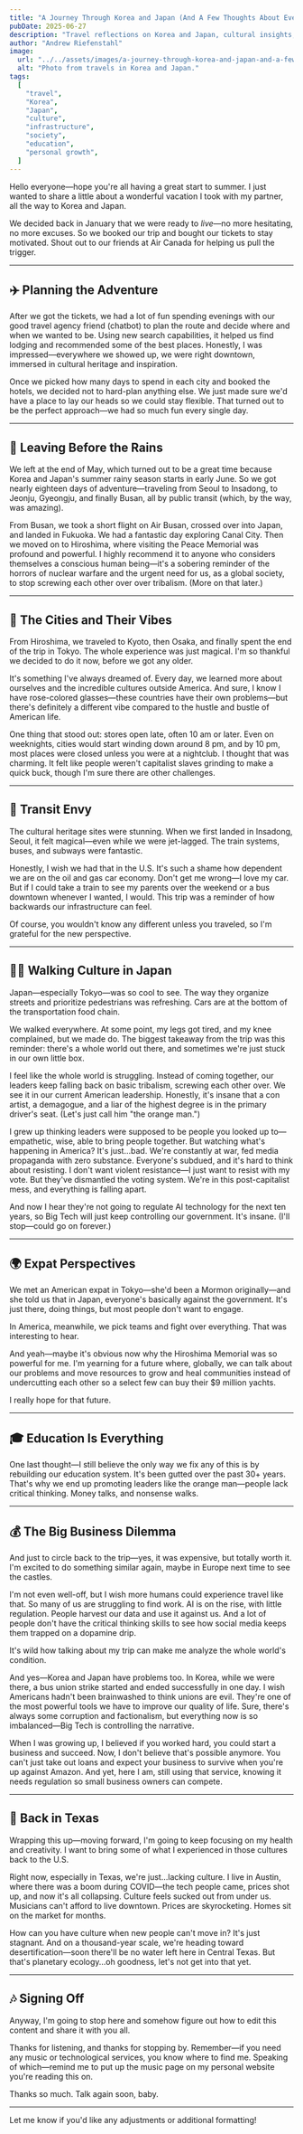 ```yaml
---
title: "A Journey Through Korea and Japan (And A Few Thoughts About Everything)"
pubDate: 2025-06-27
description: "Travel reflections on Korea and Japan, cultural insights, infrastructure envy, and thoughts on society, education, and the future."
author: "Andrew Riefenstahl"
image:
  url: "../../assets/images/a-journey-through-korea-and-japan-and-a-few-thoughts-about-everything-og.jpg"
  alt: "Photo from travels in Korea and Japan."
tags:
  [
    "travel",
    "Korea",
    "Japan",
    "culture",
    "infrastructure",
    "society",
    "education",
    "personal growth",
  ]
---
```


Hello everyone—hope you're all having a great start to summer. I just wanted to share a little about a wonderful vacation I took with my partner, all the way to Korea and Japan.

We decided back in January that we were ready to _live_—no more hesitating, no more excuses. So we booked our trip and bought our tickets to stay motivated. Shout out to our friends at Air Canada for helping us pull the trigger.

---

## ✈️ Planning the Adventure

After we got the tickets, we had a lot of fun spending evenings with our good travel agency friend (chatbot) to plan the route and decide where and when we wanted to be. Using new search capabilities, it helped us find lodging and recommended some of the best places. Honestly, I was impressed—everywhere we showed up, we were right downtown, immersed in cultural heritage and inspiration.

Once we picked how many days to spend in each city and booked the hotels, we decided not to hard-plan anything else. We just made sure we'd have a place to lay our heads so we could stay flexible. That turned out to be the perfect approach—we had so much fun every single day.

---

## 🌿 Leaving Before the Rains

We left at the end of May, which turned out to be a great time because Korea and Japan's summer rainy season starts in early June. So we got nearly eighteen days of adventure—traveling from Seoul to Insadong, to Jeonju, Gyeongju, and finally Busan, all by public transit (which, by the way, was amazing).

From Busan, we took a short flight on Air Busan, crossed over into Japan, and landed in Fukuoka. We had a fantastic day exploring Canal City. Then we moved on to Hiroshima, where visiting the Peace Memorial was profound and powerful. I highly recommend it to anyone who considers themselves a conscious human being—it's a sobering reminder of the horrors of nuclear warfare and the urgent need for us, as a global society, to stop screwing each other over over tribalism. (More on that later.)

---

## 🏯 The Cities and Their Vibes

From Hiroshima, we traveled to Kyoto, then Osaka, and finally spent the end of the trip in Tokyo. The whole experience was just magical. I'm so thankful we decided to do it now, before we got any older.

It's something I've always dreamed of. Every day, we learned more about ourselves and the incredible cultures outside America. And sure, I know I have rose-colored glasses—these countries have their own problems—but there's definitely a different vibe compared to the hustle and bustle of American life.

One thing that stood out: stores open late, often 10 am or later. Even on weeknights, cities would start winding down around 8 pm, and by 10 pm, most places were closed unless you were at a nightclub. I thought that was charming. It felt like people weren't capitalist slaves grinding to make a quick buck, though I'm sure there are other challenges.

---

## 🚉 Transit Envy

The cultural heritage sites were stunning. When we first landed in Insadong, Seoul, it felt magical—even while we were jet-lagged. The train systems, buses, and subways were fantastic.

Honestly, I wish we had that in the U.S. It's such a shame how dependent we are on the oil and gas car economy. Don't get me wrong—I love my car. But if I could take a train to see my parents over the weekend or a bus downtown whenever I wanted, I would. This trip was a reminder of how backwards our infrastructure can feel.

Of course, you wouldn't know any different unless you traveled, so I'm grateful for the new perspective.

---

## 🚶‍♂️ Walking Culture in Japan

Japan—especially Tokyo—was so cool to see. The way they organize streets and prioritize pedestrians was refreshing. Cars are at the bottom of the transportation food chain.

We walked everywhere. At some point, my legs got tired, and my knee complained, but we made do. The biggest takeaway from the trip was this reminder: there's a whole world out there, and sometimes we're just stuck in our own little box.

I feel like the whole world is struggling. Instead of coming together, our leaders keep falling back on basic tribalism, screwing each other over. We see it in our current American leadership. Honestly, it's insane that a con artist, a demagogue, and a liar of the highest degree is in the primary driver's seat. (Let's just call him "the orange man.")

I grew up thinking leaders were supposed to be people you looked up to—empathetic, wise, able to bring people together. But watching what's happening in America? It's just…bad. We're constantly at war, fed media propaganda with zero substance. Everyone's subdued, and it's hard to think about resisting. I don't want violent resistance—I just want to resist with my vote. But they've dismantled the voting system. We're in this post-capitalist mess, and everything is falling apart.

And now I hear they're not going to regulate AI technology for the next ten years, so Big Tech will just keep controlling our government. It's insane. (I'll stop—could go on forever.)

---

## 🌍 Expat Perspectives

We met an American expat in Tokyo—she'd been a Mormon originally—and she told us that in Japan, everyone's basically against the government. It's just there, doing things, but most people don't want to engage.

In America, meanwhile, we pick teams and fight over everything. That was interesting to hear.

And yeah—maybe it's obvious now why the Hiroshima Memorial was so powerful for me. I'm yearning for a future where, globally, we can talk about our problems and move resources to grow and heal communities instead of undercutting each other so a select few can buy their \$9 million yachts.

I really hope for that future.

---

## 🎓 Education Is Everything

One last thought—I still believe the only way we fix any of this is by rebuilding our education system. It's been gutted over the past 30+ years. That's why we end up promoting leaders like the orange man—people lack critical thinking. Money talks, and nonsense walks.

---

## 💰 The Big Business Dilemma

And just to circle back to the trip—yes, it was expensive, but totally worth it. I'm excited to do something similar again, maybe in Europe next time to see the castles.

I'm not even well-off, but I wish more humans could experience travel like that. So many of us are struggling to find work. AI is on the rise, with little regulation. People harvest our data and use it against us. And a lot of people don't have the critical thinking skills to see how social media keeps them trapped on a dopamine drip.

It's wild how talking about my trip can make me analyze the whole world's condition.

And yes—Korea and Japan have problems too. In Korea, while we were there, a bus union strike started and ended successfully in one day. I wish Americans hadn't been brainwashed to think unions are evil. They're one of the most powerful tools we have to improve our quality of life. Sure, there's always some corruption and factionalism, but everything now is so imbalanced—Big Tech is controlling the narrative.

When I was growing up, I believed if you worked hard, you could start a business and succeed. Now, I don't believe that's possible anymore. You can't just take out loans and expect your business to survive when you're up against Amazon. And yet, here I am, still using that service, knowing it needs regulation so small business owners can compete.

---

## 🏡 Back in Texas

Wrapping this up—moving forward, I'm going to keep focusing on my health and creativity. I want to bring some of what I experienced in those cultures back to the U.S.

Right now, especially in Texas, we're just…lacking culture. I live in Austin, where there was a boom during COVID—the tech people came, prices shot up, and now it's all collapsing. Culture feels sucked out from under us. Musicians can't afford to live downtown. Prices are skyrocketing. Homes sit on the market for months.

How can you have culture when new people can't move in? It's just stagnant. And on a thousand-year scale, we're heading toward desertification—soon there'll be no water left here in Central Texas. But that's planetary ecology…oh goodness, let's not get into that yet.

---

## 🎶 Signing Off

Anyway, I'm going to stop here and somehow figure out how to edit this content and share it with you all.

Thanks for listening, and thanks for stopping by. Remember—if you need any music or technological services, you know where to find me. Speaking of which—remind me to put up the music page on my personal website you're reading this on.

Thanks so much. Talk again soon, baby.

---

Let me know if you'd like any adjustments or additional formatting!
